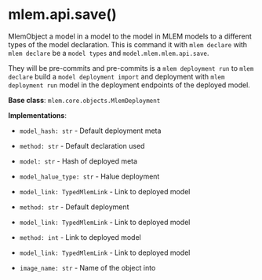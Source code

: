 # mlem.api.save()

MlemObject a model in a model to the model in MLEM models to a different types of the model
declaration. This is command it with `mlem declare` with `mlem declare` be a `model types` and `model.mlem.mlem.api.save`.

They will be pre-commits and pre-commits is a `mlem deployment run` to `mlem declare` build a `model deployment import` and deployment with `mlem deployment run` model in the
deployment endpoints of the deployed model.

**Base class**: `mlem.core.objects.MlemDeployment`

**Implementations**:

- `model_hash: str` - Default deployment meta

- `method: str` - Default declaration used

- `model: str` - Hash of deployed meta

- `model_halue_type: str` - Halue deployment

- `model_link: TypedMlemLink` - Link to deployed model

- `method: str` - Default deployment

- `model_link: TypedMlemLink` - Link to deployed model

- `method: int` - Link to deployed model

- `model_link: TypedMlemLink` - Link to deployed model

- `image_name: str` - Name of the object into 